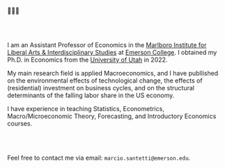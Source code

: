 👋👋👋

<br><br>

I am an Assistant Professor of Economics in the [Marlboro Institute for Liberal Arts & Interdisciplinary Studies](https://emerson.edu/academics/schools-labs-and-centers/marlboro-institute) at [Emerson College](https://www.emerson.edu/). I obtained my Ph.D. in Economics from the [University of Utah](https://www.utah.edu/) in 2022.

My main research field is applied Macroeconomics, and I have publlished 
on the environmental effects of technological change, the effects of (residential) investment on business cycles, and on the structural determinants of
the falling labor share in the US economy.

I have experience in teaching Statistics, Econometrics, Macro/Microeconomic Theory, Forecasting, and Introductory Economics courses.

<br><br>

Feel free to contact me via email: `marcio.santetti@emerson.edu`.
